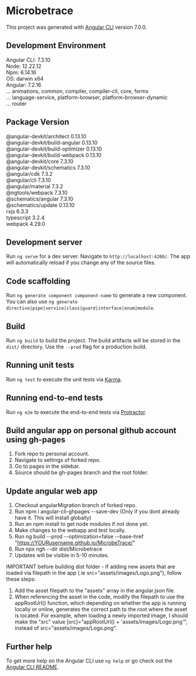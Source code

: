 # Microbetrace

This project was generated with [Angular CLI](https://github.com/angular/angular-cli) version 7.0.0.

## Development Environment

Angular CLI: 7.3.10<br />
Node: 12.22.12<br />
Npm: 6.14.16<br />
OS: darwin x64<br />
Angular: 7.2.16<br />
... animations, common, compiler, compiler-cli, core, forms<br />
... language-service, platform-browser, platform-browser-dynamic<br />
... router<br />

Package                           Version
----------------------------------------------------------- 
@angular-devkit/architect         0.13.10<br />
@angular-devkit/build-angular     0.13.10<br />
@angular-devkit/build-optimizer   0.13.10<br />
@angular-devkit/build-webpack     0.13.10<br />
@angular-devkit/core              7.3.10<br />
@angular-devkit/schematics        7.3.10<br />
@angular/cdk                      7.3.2<br />
@angular/cli                      7.3.10<br />
@angular/material                 7.3.2<br />
@ngtools/webpack                  7.3.10<br />
@schematics/angular               7.3.10<br />
@schematics/update                0.13.10<br />
rxjs                              6.3.3<br />
typescript                        3.2.4<br />
webpack                           4.29.0


## Development server

Run `ng serve` for a dev server. Navigate to `http://localhost:4200/`. The app will automatically reload if you change any of the source files.

## Code scaffolding

Run `ng generate component component-name` to generate a new component. You can also use `ng generate directive|pipe|service|class|guard|interface|enum|module`.

## Build

Run `ng build` to build the project. The build artifacts will be stored in the `dist/` directory. Use the `--prod` flag for a production build.

## Running unit tests

Run `ng test` to execute the unit tests via [Karma](https://karma-runner.github.io).

## Running end-to-end tests

Run `ng e2e` to execute the end-to-end tests via [Protractor](http://www.protractortest.org/).

## Build angular app on personal github account using gh-pages

1. Fork repo to personal account.
2. Navigate to settings of forked repo.
3. Go to pages in the sidebar.
4. Source should be gh-pages branch and the root folder.

## Update angular web app

1. Checkout angularMigration branch of forked repo.
2. Run npm i angular-cli-ghpages --save-dev  (Only if you dont already have it. This will install globally)
3. Run an npm install to get node modules if not done yet.
4. Make changes to the webapp and test locally.
5. Run ng build --prod --optimization=false --base-href "https://YOURusername.github.io/MicrobeTrace/"
6. Run npx ngh --dir dist/Microbetrace
7. Updates will be visible in 5-10 minutes.

IMPORTANT before building dist folder - If adding new assets that are loaded via filepath in the app (.ie src="assets/images/Logo.png"), follow these steps:
1. Add the asset filepath to the "assets" array in the angular.json file.
2. When referencing the asset in the code, modify the filepath to use the appRootUrl() function, which depending on whether the app is running locally or online, generates the correct path to the root where the asset is located. For example, when loading a newly imported image, I should make the "src" value [src]="appRootUrl() + 'assets/images/Logo.png'", instead of src="assets/images/Logo.png".

## Further help

To get more help on the Angular CLI use `ng help` or go check out the [Angular CLI README](https://github.com/angular/angular-cli/blob/master/README.md).
